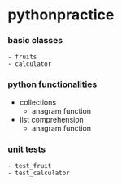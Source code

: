 # pythonpractice

### basic classes
    - fruits
    - calculator

### python functionalities
 - collections
   - anagram function
 - list comprehension
   - anagram function

    
### unit tests
    - test_fruit 
    - test_calculator